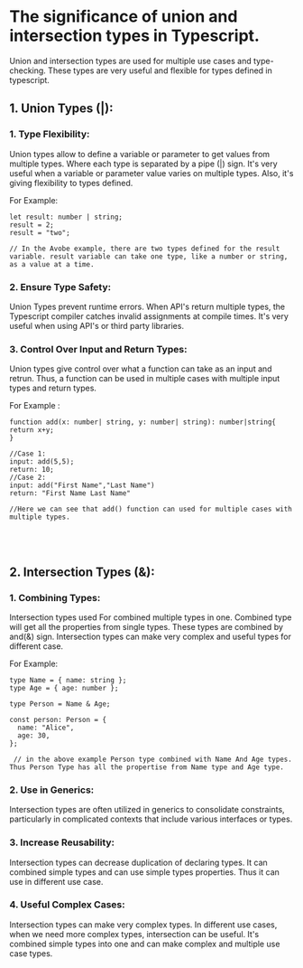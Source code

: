 # The significance of union and intersection types in Typescript.

Union and intersection types are used for multiple use cases and type-checking. These types are very useful and flexible for types defined in typescript.


## 1. Union Types (|):


### 1. Type Flexibility:

Union types allow to define a variable or parameter to get values from multiple types. Where each type is separated by a pipe (|) sign. It's very useful when a variable or parameter value varies on multiple types. Also, it's giving flexibility to types defined. 

For Example:
```
let result: number | string;
result = 2;
result = "two";

// In the Avobe example, there are two types defined for the result variable. result variable can take one type, like a number or string, as a value at a time.

```

### 2. Ensure Type Safety:

Union Types prevent runtime errors. When API's return multiple types, the Typescript compiler catches invalid assignments at compile times. It's very useful when using API's or third party libraries.

### 3. Control Over Input and Return Types:

Union types give control over what a function can take as an input and retrun. Thus, a function can be used in multiple cases with multiple input types and return types.

For Example :

```
function add(x: number| string, y: number| string): number|string{
return x+y;
}

//Case 1:
input: add(5,5);
return: 10;
//Case 2: 
input: add("First Name","Last Name")
return: "First Name Last Name"

//Here we can see that add() function can used for multiple cases with multiple types.
```



<br>
<br>


## 2. Intersection Types (&):

### 1. Combining Types:

Intersection types used For combined multiple types in one. Combined type will get all the properties from single types. These types are combined by and(&) sign. Intersection types can make very complex and useful types for different case. 

For Example:

```
type Name = { name: string };
type Age = { age: number };

type Person = Name & Age;

const person: Person = {
  name: "Alice",
  age: 30,
};

 // in the above example Person type combined with Name And Age types. Thus Person Type has all the propertise from Name type and Age type. 
```

### 2. Use in Generics:

Intersection types are often utilized in generics to consolidate constraints, particularly in complicated contexts that include various interfaces or types.


### 3. Increase Reusability:

Intersection types can decrease duplication of declaring types. It can combined simple types and can use simple types properties. Thus it can use in different use case.

### 4. Useful Complex Cases:

Intersection types can make very complex types. In different use cases, when we need more complex types, intersection can be useful. It's combined simple types into one and can make complex and multiple use case types. 